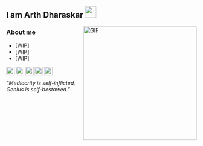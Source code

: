##  I am Arth Dharaskar <img src="https://raw.githubusercontent.com/iampavangandhi/iampavangandhi/master/gifs/Hi.gif" width="30px"></h2>


<img align="right" alt="GIF" src="https://media.giphy.com/media/3o7qEc1FhfvPMjlSCI/giphy.gif" width="300" height="300" />

### About me
- [WIP]
- [WIP]
- [WIP]

<a href="https://twitter.com/_ArthDh">
  <img align="left" alt="Arth's Twitter" width="22px" src="https://cdn.jsdelivr.net/npm/simple-icons@v3/icons/twitter.svg" />
</a>
<a href="https://www.linkedin.com/in/arthdh/">
  <img align="left" alt="Arth's Linkdein" width="22px" src="https://cdn.jsdelivr.net/npm/simple-icons@v3/icons/linkedin.svg" />
</a>
<a href="https://github.com/ArthDh">
  <img align="left" alt="Arth's Github" width="22px" src="https://cdn.jsdelivr.net/npm/simple-icons@v3/icons/github.svg" />
</a>
<a href="mailto:arth.dharaskar97@gmail.com">
  <img align="left" alt="Arth's Gmail" width="22px" src="https://cdn.jsdelivr.net/npm/simple-icons@v3/icons/gmail.svg" />
</a>
<a href="https://www.kaggle.com/cronoz30">
  <img align="left" alt="Arth's Kaggle" width="22px" src="https://cdn.jsdelivr.net/npm/simple-icons@3.1.0/icons/kaggle.svg" />
</a>
<br>
<br>
<i>"Mediocrity is self-inflicted, Genius is self-bestowed."</i>
